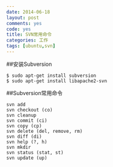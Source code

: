 ```yaml
---
date: 2014-06-18
layout: post
comments: yes
code: yes
title: SVN常用命令
categories: 工作
tags: [ubuntu,svn]
---
```


##安装Subversion

    $ sudo apt-get install subversion
    $ sudo apt-get install libapache2-svn

##Subversion常用命令

    svn add
    svn checkout (co)
    svn cleanup
    svn commit (ci)
    svn copy (cp)
    svn delete (del, remove, rm)
    svn diff (di)
    svn help (?, h)
    svn mkdir
    svn status (stat, st)
    svn update (up)